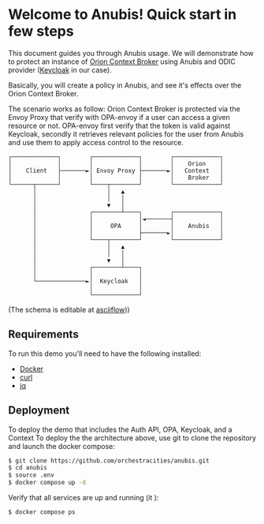 # Welcome to Anubis! Quick start in few steps

This document guides you through Anubis usage.
We will demonstrate how to protect an instance of [Orion Context Broker](https://fiware-orion.rtfd.io/)
using Anubis and ODIC provider ([Keycloak](https://www.keycloak.org/)
in our case).

Basically, you will create a policy in Anubis, and see it's effects
over the Orion Context Broker.

The scenario works as follow: Orion Context Broker is protected via the Envoy
Proxy that verify with OPA-envoy if a user can access a given resource or not.
OPA-envoy first verify that the token is valid against Keycloak,
secondly it retrieves relevant policies for the user from Anubis
and use them to apply access control to the resource.

```ascii
┌─────────────┐        ┌─────────────┐        ┌─────────────┐
│             │        │             │        │    Orion    │
│    Client   ├───────►│ Envoy Proxy ├───────►│   Context   │
│             │        │             │        │    Broker   │
└──────┬──────┘        └────┬────────┘        └─────────────┘
       │                    │   ▲
       │                    │   │
       │                    ▼   │
       │               ┌────────┴────┐        ┌─────────────┐
       │               │             │◄───────┤             │
       │               │     OPA     │        │    Anubis   │
       │               │             ├───────►│             │
       │               └────┬────────┘        └─────────────┘
       │                    │   ▲
       │                    │   │
       │                    ▼   │
       │               ┌────────┴────┐
       │               │             │
       └──────────────►│  Keycloak   │
                       │             │
                       └─────────────┘
```

(The schema is editable at [asciiflow](https://asciiflow.com/#/share/eJyrVspLzE1VslJySc3NV9JRykmsTC0CcqtjlCpilKwszY11YpQqgSwjCzMgqyS1ogTIiVF6NGUP8UgBCmivKSYmD0krTD8WJg4p%2F6LM%2FDwoH2GWc05mal4JPrdM2wVS6ppXll%2BpEFCUX1FJSCnQ0Pw8UGii20Weu52K8rNTi5DNGqSxg8NHKMKPpm0iViUxZk4jQuXA%2Bh1L%2FD6a3kLIephSYkz2D3BEVwFlOuaVJmUWE28SQc%2FD0jcpbhxNdzRIQijKSUDQCPROrUzOyU%2FMRjcMe4jgsBmLYhL8q1SrVAsASRwJwQ%3D%3D)))

## Requirements

To run this demo you'll need to have the following installed:

- [Docker](https://docs.docker.com/get-docker/)
- [curl](https://www.cyberciti.biz/faq/how-to-install-curl-command-on-a-ubuntu-linux/)
- [jq](https://stedolan.github.io/jq/download/)

## Deployment

To deploy the demo that includes the Auth API, OPA, Keycloak, and a Context
To deploy the the architecture above, use git to clone the repository and 
launch the docker compose:

```bash
$ git clone https://github.com/orchestracities/anubis.git
$ cd anubis
$ source .env
$ docker compose up -d
```

Verify that all services are up and running (it ):
```bash
$ docker compose ps
```

